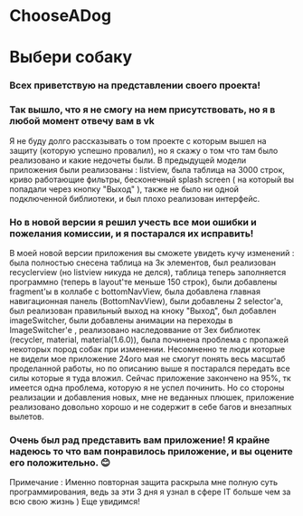# ChooseADog
# Выбери собаку
### Всех приветствую на представлении своего проекта!
### Так вышло, что я не смогу на нем присутствовать, но я в любой момент отвечу вам в vk
Я не буду долго рассказывать о том проекте с которым вышел на защиту (которую успешно провалил), но я скажу о том что там было реализовано и какие недочеты были.
В предыдущей модели приложения были реализованы : listview, была таблица на 3000 строк, криво работающие фильтры, бесконечный splash screen ( на который вы попадали через кнопку "Выход" ), также не было ни одной подключенной библиотеки, и был плохо реализован интерфейс.  
### Но в новой версии я решил учесть все мои ошибки и пожелания комиссии, и я постарался их исправить!
В моей новой версии приложения вы сможете увидеть кучу изменений : была полностью снесена таблица на 3к элементов, был реализован recyclerview (но listview никуда не делся), таблица теперь заполняется программно (теперь в layout'те меньше 150 строк), были добавлены fragment'ы в коллабе с bottomNavView, была добавлена главная навигационная панель (BottomNavView), были добавлены 2 selector'а, был реализован правильный выход на кноку "Выход", был добавлен imageSwitcher, были добавлены анимации на переходы в ImageSwitcher'е , реализовано наследоввание от 3ех библиотек (recycler, material, material(1.6.0)), была починена проблема с пропажей некоторых пород собак при изменении.
Несомненно те люди которые не видели мое приложение 24ого мая не смогут понять весь масштаб проделанной работы, но по описанию выше я постарался передать все силы которые я туда вложил.
Сейчас приложение закончено на 95%, тк имеется одна проблема, которую я не успел починить. Но со стороны реализации и добавления новых, мне не веданных плюшек, приложение реализовано довольно хорошо и не содержит в себе багов и внезапных вылетов.
### Очень был рад представить вам приложение! Я крайне надеюсь то что вам понравилось приложение, и вы оцените его положительно. 😊
Примечание : Именно повторная защита раскрыла мне полную суть программирования, ведь за эти 3 дня я узнал в сфере IT больше чем за всю свою жизнь )
Еще увидимся!


 
